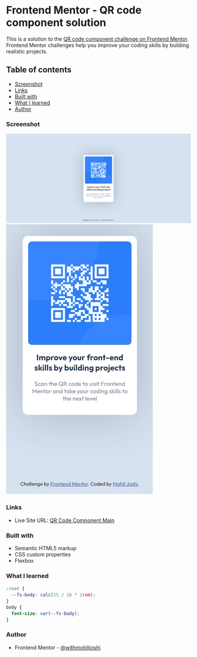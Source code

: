 # Frontend Mentor - QR code component solution

This is a solution to the [QR code component challenge on Frontend Mentor](https://www.frontendmentor.io/challenges/qr-code-component-iux_sIO_H). Frontend Mentor challenges help you improve your coding skills by building realistic projects.

## Table of contents

- [Screenshot](#screenshot)
- [Links](#links)
- [Built with](#built-with)
- [What I learned](#what-i-learned)
- [Author](#author)

### Screenshot

![](./screenshot1.jpeg)
![](./screenshot2.jpeg)

### Links

- Live Site URL: [QR Code Component Main](https://withmohitjoshi.github.io/FrontendMentor-Projects/qr-code-component-main/)

### Built with

- Semantic HTML5 markup
- CSS custom properties
- Flexbox

### What I learned

```css
:root {
  --fs-body: calc(15 / 16 * 1rem);
}
body {
  font-size: var(--fs-body);
}
```

### Author

- Frontend Mentor - [@withmohitjoshi](https://www.frontendmentor.io/profile/withmohitjoshi)
